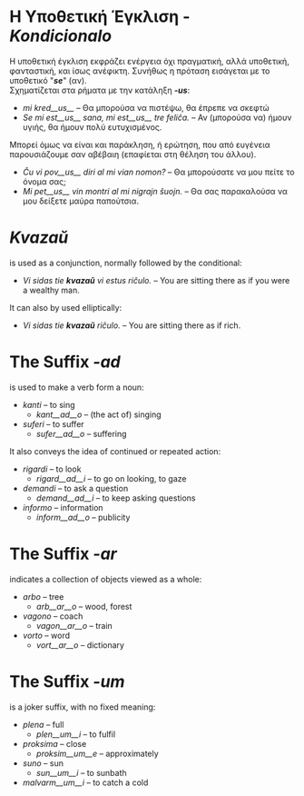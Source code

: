 # Η Υποθετική Έγκλιση - *Kondicionalo*

Η υποθετική έγκλιση εκφράζει ενέργεια όχι πραγματική, αλλά υποθετική, φανταστική, και ίσως ανέφικτη. Συνήθως η πρόταση εισάγεται με το υποθετικό "*__se__*" (αν).  
Σχηματίζεται στα ρήματα με την κατάληξη *__-us__*:

- *mi kred__us__* – Θα μπορούσα να πιστέψω, θα έπρεπε να σκεφτώ
- *Se mi est__us__ sana, mi est__us__ tre feliĉa.* – Αν (μπορούσα να) ήμουν υγιής, θα ήμουν πολύ ευτυχισμένος.

Μπορεί όμως να είναι και παράκληση, ή ερώτηση, που από ευγένεια παρουσιάζουμε σαν αβέβαιη (επαφίεται στη θέληση του άλλου).  

- *Ĉu vi pov__us__ diri al mi vian nomon?* – Θα μπορούσατε να μου πείτε το όνομα σας;  
- *Mi pet__us__ vin montri al mi nigrajn ŝuojn.* – Θα σας παρακαλούσα να μου δείξετε μαύρα παπούτσια.  

# *Kvazaŭ*

is used as a conjunction, normally followed by the conditional:

- *Vi sidas tie __kvazaŭ__ vi estus riĉulo.* – You are sitting there as if you were a wealthy man.

It can also by used elliptically:

- *Vi sidas tie __kvazaŭ__ riĉulo.* – You are sitting there as if rich.
 
# The Suffix *-ad*

is used to make a verb form a noun:

- *kanti* – to sing
  - *kant__ad__o* – (the act of) singing
- *suferi* – to suffer
	- *sufer__ad__o* – suffering

It also conveys the idea of continued or repeated action:

- *rigardi* – to look
  - *rigard__ad__i* – to go on looking, to gaze
- *demandi* – to ask a question
	- *demand__ad__i* – to keep asking questions
- *informo* – information
	- *inform__ad__o* – publicity


# The Suffix *-ar*

indicates a collection of objects viewed as a whole:

- *arbo* – tree
	- *arb__ar__o* – wood, forest
- *vagono* – coach
	- *vagon__ar__o* – train
- *vorto* – word
	- *vort__ar__o* – dictionary
 

# The Suffix *-um*

is a joker suffix, with no fixed meaning:

- *plena* – full
  -  *plen__um__i* – to fulfil
- *proksima* – close
  -  *proksim__um__e* – approximately
- *suno* – sun 
	- *sun__um__i* – to sunbath 
- *malvarm__um__i* – to catch a cold
 

